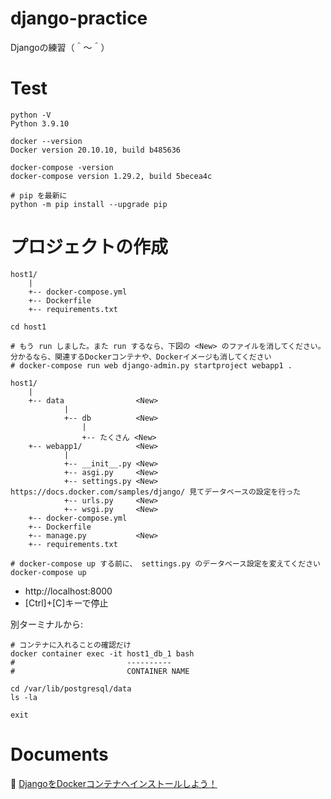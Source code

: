 # django-practice

Djangoの練習（＾～＾）

# Test

```shell
python -V
Python 3.9.10

docker --version
Docker version 20.10.10, build b485636

docker-compose -version
docker-compose version 1.29.2, build 5becea4c

# pip を最新に
python -m pip install --upgrade pip
```

# プロジェクトの作成

```plain
host1/
    |
    +-- docker-compose.yml
    +-- Dockerfile
    +-- requirements.txt
```

```shell
cd host1

# もう run しました。また run するなら、下図の <New> のファイルを消してください。 分かるなら、関連するDockerコンテナや、Dockerイメージも消してください
# docker-compose run web django-admin.py startproject webapp1 .
```

```plain
host1/
    |
    +-- data                <New>
            |
            +-- db          <New>
                |
                +-- たくさん <New>
    +-- webapp1/            <New>
            |
            +-- __init__.py <New>
            +-- asgi.py     <New>
            +-- settings.py <New> https://docs.docker.com/samples/django/ 見てデータベースの設定を行った
            +-- urls.py     <New>
            +-- wsgi.py     <New>
    +-- docker-compose.yml
    +-- Dockerfile
    +-- manage.py           <New>
    +-- requirements.txt
```

```shell
# docker-compose up する前に、 settings.py のデータベース設定を変えてください
docker-compose up
```

* http://localhost:8000
* [Ctrl]+[C]キーで停止


別ターミナルから:  

```shell
# コンテナに入れることの確認だけ
docker container exec -it host1_db_1 bash
#                         ----------
#                         CONTAINER NAME

cd /var/lib/postgresql/data
ls -la

exit
```

# Documents

📖 [DjangoをDockerコンテナへインストールしよう！](https://qiita.com/muzudho1/items/eb0df0ea604e1fd9cdae)  
